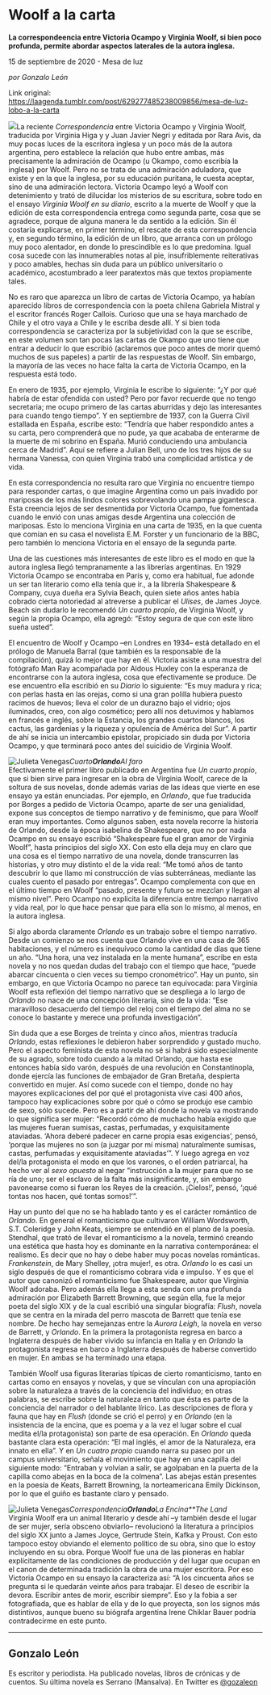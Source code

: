 # Woolf a la carta

**La correspondeencia entre Victoria Ocampo y Virginia Woolf, si bien poco profunda, permite abordar aspectos laterales de la autora inglesa.**

15 de septiembre de 2020 - Mesa de luz

_por Gonzalo León_

Link original: https://laagenda.tumblr.com/post/629277485238009856/mesa-de-luz-lobo-a-la-carta

![](https://64.media.tumblr.com/ac70e9c29fb942ae8ab4e330e8b8d4ab/17c7a9f8ae90ed46-28/s500x750/7e5500497bdbe5c56aa6303d7089c16d8ed0965c.jpg)La reciente *Correspondencia* entre Victoria Ocampo y Virginia Woolf, traducida
por Virginia Higa y y Juan Javier Negri y editada por Rara Avis, da muy pocas
luces de la escritora inglesa y un poco más de la autora argentina, pero
establece la relación que hubo entre ambas, más precisamente la admiración de
Ocampo (u Okampo, como escribía la inglesa) por Woolf. Pero no se trata de una
admiración aduladora, que existe y en la que la inglesa, por su educación
puritana, le cuesta aceptar, sino de una admiración lectora. Victoria Ocampo
leyó a Woolf con detenimiento y trató de dilucidar los misterios de su escritura,
sobre todo en el ensayo *Virginia Woolf en
su diario*, escrito a la muerte de Woolf y que la edición de esta
correspondencia entrega como segunda parte, cosa que se agradece, porque de
alguna manera le da sentido a la edición. Sin él costaría explicarse, en primer
término, el rescate de esta correspondencia y, en segundo término, la edición
de un libro, que arranca con un prólogo muy poco alentador, en donde lo
prescindible es lo que predomina. Igual cosa sucede con las innumerables notas
al pie, insufriblemente reiterativas y poco amables, hechas sin duda para un
público universitario o académico, acostumbrado a leer paratextos más que
textos propiamente tales.

No
es raro que aparezca un libro de cartas de Victoria Ocampo, ya habían aparecido
libros de correspondencia con la poeta chilena Gabriela Mistral y el escritor
francés Roger Callois. Curioso que una se haya marchado de Chile y el otro vaya
a Chile y le escriba desde allí. Y si bien toda correspondencia se caracteriza
por la subjetividad con la que se escribe, en este volumen son tan pocas las
cartas de Okampo que uno tiene que entrar a deducir lo que escribió (aclaremos
que poco antes de morir quemó muchos de sus papeles) a partir de las respuestas
de Woolf. Sin embargo, la mayoría de las veces no hace falta la carta de
Victoria Ocampo, en la respuesta está todo.

En enero de 1935, por
ejemplo, Virginia le escribe lo siguiente: “¿Y por qué habría de estar ofendida
con usted? Pero por favor recuerde que no tengo secretaria; me ocupo primero de
las cartas aburridas y dejo las interesantes para cuando tengo tiempo”. Y en
septiembre de 1937, con la Guerra Civil estallada en España, escribe esto:
“Tendría que haber respondido antes a su carta, pero comprenderá que no pude,
ya que acababa de enterarme de la muerte de mi sobrino en España. Murió
conduciendo una ambulancia cerca de Madrid”. Aquí se refiere a Julian Bell, uno
de los tres hijos de su hermana Vanessa, con quien Virginia trabó una
complicidad artística y de vida.

En esta
correspondencia no resulta raro que Virginia no encuentre tiempo para responder
cartas, o que imagine Argentina como un país invadido por mariposas de los más
lindos colores sobrevolando una pampa gigantesca. Esta creencia lejos de ser
desmentida por Victoria Ocampo, fue fomentada cuando le envió con unas amigas desde
Argentina una colección de mariposas. Esto lo menciona Virginia en una carta de
1935, en la que cuenta que comían en su casa el novelista E.M. Forster y un
funcionario de la BBC, pero también lo menciona Victoria en el ensayo de la segunda
parte.

Una de las cuestiones
más interesantes de este libro es el modo en que la autora inglesa llegó
tempranamente a las librerías argentinas. En 1929 Victoria Ocampo se encontraba
en París y, como  era habitual, fue
adonde un ser tan literario como ella tenía que ir., a la librería Shakespeare
& Company, cuya dueña era Sylvia Beach, quien siete años antes había
cobrado cierta notoriedad al atreverse a publicar el *Ulises*, de James Joyce. Beach sin dudarlo le recomendó *Un cuarto propio*, de Virginia Woolf, y
según la propia Ocampo, ella agregó: “Estoy segura de que con este libro sueña
usted”.

El encuentro de Woolf
y Ocampo –en Londres en 1934– está detallado en el prólogo de Manuela Barral
(que también es la responsable de la compilación), quizá lo mejor que hay en él.
Victoria asiste a una muestra del fotógrafo Man Ray acompañada por Aldous
Huxley con la esperanza de encontrarse con la autora inglesa, cosa que
efectivamente se produce. De ese encuentro ella escribió en su *Diario* lo siguiente: “Es muy madura y
rica; con perlas hasta en las orejas, como si una gran polilla hubiera puesto
racimos de huevos; lleva el color de un durazno bajo el vidrio; ojos
iluminados, creo, con algo cosmético; pero allí nos detuvimos y hablamos en francés
e inglés, sobre la Estancia, los grandes cuartos blancos, los cactus, las
gardenias y la riqueza y opulencia de América del Sur”. A partir de ahí se
inicia un intercambio epistolar, propiciado sin duda por Victoria Ocampo, y que
terminará poco antes del suicidio de Virginia Woolf.

![Julieta Venegas](https://64.media.tumblr.com/b4038093885b5b633f8ed9bd2ef5a5e1/17c7a9f8ae90ed46-c1/s250x400/3fb1a60aa71dbc4be7445709cb15eef603859daf.jpg)*Cuarto**Orlando**Al faro*  
Efectivamente el
primer libro publicado en Argentina fue *Un
cuarto propio*, que si bien sirve para ingresar en la obra de Virginia
Woolf, carece de la soltura de sus novelas, donde además varias de las ideas
que vierte en ese ensayo ya están enunciadas. Por ejemplo, en *Orlando*, que fue traducida por Borges a
pedido de Victoria Ocampo, aparte de ser una genialidad, expone sus conceptos
de tiempo narrativo y de feminismo, que para Woolf eran muy importantes. Como
algunos saben, esta novela recorre la historia de Orlando, desde la época
isabelina de Shakespeare, que no por nada Ocampo en su ensayo escribió
“Shakespeare fue el gran amor de Virginia Woolf”, hasta principios del siglo
XX. Con esto ella deja muy en claro que una cosa es el tiempo narrativo de una
novela, donde transcurren las historias, y otro muy distinto el de la vida real:
“Me tomó años de tanto descubrir lo que llamo mi construcción de vías
subterráneas, mediante las cuales cuento el pasado por entregas”. Ocampo
complementa con que en el último tiempo en Woolf “pasado, presente y futuro se
mezclan y llegan al mismo nivel”. Pero Ocampo no explicita la diferencia entre
tiempo narrativo y vida real, por lo que hace pensar que para ella son lo
mismo, al menos, en la autora inglesa.

Si algo aborda
claramente *Orlando* es un trabajo
sobre el tiempo narrativo. Desde un comienzo se nos cuenta que Orlando vive en
una casa de 365 habitaciones, y el número es inequívoco como la cantidad de días
que tiene un año. “Una hora, una vez instalada en la mente humana”, escribe en
esta novela y no nos quedan dudas del trabajo con el tiempo que hace, “puede
abarcar cincuenta o cien veces su tiempo cronométrico”. Hay un punto, sin
embargo, en que Victoria Ocampo no parece tan equivocada: para Virginia Woolf
esta reflexión del tiempo narrativo que se despliega a lo largo de *Orlando* no nace de una concepción
literaria, sino de la vida: “Ese maravilloso desacuerdo del tiempo del reloj
con el tiempo del alma no se conoce lo bastante y merece una profunda
investigación”.

Sin duda que a ese
Borges de treinta y cinco años, mientras traducía *Orlando*, estas reflexiones le debieron haber sorprendido y gustado mucho.
Pero el aspecto feminista de esta novela no sé si habrá sido especialmente de
su agrado, sobre todo cuando a la mitad Orlando, que hasta ese entonces había
sido varón, después de una revolución en Constantinopla, donde ejercía las
funciones de embajador de Gran Bretaña, despierta convertido en mujer. Así como
sucede con el tiempo, donde no hay mayores explicaciones del por qué el
protagonista vive casi 400 años, tampoco hay explicaciones sobre por qué o cómo
se produjo ese cambio de sexo, sólo sucede. Pero es a partir de ahí donde la
novela va mostrando lo que significa ser mujer: “Recordó cómo de muchacho había
exigido que las mujeres fueran sumisas, castas, perfumadas, y exquisitamente
ataviadas. ‘Ahora deberé padecer en carne propia esas exigencias’, pensó, ‘porque
las mujeres no son (a juzgar por mí misma) naturalmente sumisas, castas,
perfumadas y exquisitamente ataviadas’”. Y luego agrega en voz del/la
protagonista el modo en que los varones, o el orden patriarcal, ha hecho ver al
*sexo opuesto* al negar “instrucción a
la mujer para que no se ría de uno; ser el esclavo de la falta más
insignificante, y, sin embargo pavonearse como si fueran los Reyes de la
creación. ¡Cielos!’, pensó, ‘¡qué tontas nos hacen, qué tontas somos!’”.

Hay un punto del que no
se ha hablado tanto y es el carácter romántico de *Orlando*. En general el romanticismo que cultivaron William
Wordsworth, S.T. Coleridge y John Keats, siempre se entendió en el plano de la
poesía. Stendhal, que trató de llevar el romanticismo a la novela, terminó
creando una estética que hasta hoy es dominante en la narrativa contemporánea:
el realismo. Es decir que no hay o debe haber muy pocas novelas románticas. *Frankenstein*, de Mary Shelley, ¡otra
mujer!, es otra. *Orlando* lo es casi
un siglo después de que el romanticismo cobrara vida e impulso. Y es que el
autor que canonizó el romanticismo fue Shakespeare, autor que Virginia Woolf
adoraba. Pero además ella llega a esta senda con una profunda admiración por
Elizabeth Barrett Browning, que según ella, fue la mejor poeta del siglo XIX y
de la cual escribió una singular biografía: *Flush*,
novela que se centra en la mirada del perro mascota de Barrett que tenía ese
nombre. De hecho hay semejanzas entre la *Aurora
Leigh*, la novela en verso de Barrett, y *Orlando*.
En la primera la protagonista regresa en barco a Inglaterra después de haber
vivido su infancia en Italia y en *Orlando*
la protagonista regresa en barco a Inglaterra después de haberse convertido en
mujer. En ambas se ha terminado una etapa.

También Woolf usa
figuras literarias típicas de cierto romanticismo, tanto en cartas como en ensayos
y novelas, y que se vinculan con una apropiación sobre la naturaleza a través
de la conciencia del individuo; en otras palabras, se escribe sobre la
naturaleza en tanto que ésta es parte de la conciencia del narrador o del
hablante lírico. Las descripciones de flora y fauna que hay en *Flush* (donde se crió el perro) y en *Orlando* (en la insistencia de la encina,
que es poema y a la vez el lugar sobre el cual medita el/la protagonista) son
parte de esa operación. En *Orlando*
queda bastante clara esta operación: “El mal inglés, el amor de la Naturaleza,
era innato en ella”. Y en *Un cuatro
propio* cuando narra su paseo por un campus universitario, señala el
movimiento que hay en una capilla del siguiente modo: “Entraban y volvían a
salir, se agolpaban en la puerta de la capilla como abejas en la boca de la
colmena”. Las abejas están presentes en la poesía de Keats, Barrett Browning,
la norteamericana Emily Dickinson, por lo que el guiño es bastante claro y
pensado.

![Julieta Venegas](https://64.media.tumblr.com/518363bfdfeeaf2a090ba56cd9e4c01b/17c7a9f8ae90ed46-06/s250x400/e3205b01138d5e77277e9e93631d64c2aa738caf.jpg)*Correspondencia**Orlando**La
Encina**The Land*  
Virginia Woolf era un
animal literario y desde ahí –y también desde el lugar de ser mujer, sería
obsceno obviarlo– revolucionó la literatura a principios del siglo XX junto a
James Joyce, Gertrude Stein, Kafka y Proust. Con esto tampoco estoy obviando el
elemento político de su obra, sino que lo estoy incluyendo en su obra. Porque
Woolf fue una de las pioneras en hablar explícitamente de las condiciones de
producción y del lugar que ocupan en el canon de determinada tradición la obra
de una mujer escritora. Por eso Victoria Ocampo en su ensayo la caracteriza
así: “A los cincuenta años se pregunta si le quedarán veinte años para
trabajar. El deseo de escribir la devora. Escribir antes de morir, escribir
siempre”. Eso y la fobia a ser fotografiada, que es hablar de ella y de lo que
proyecta, son los signos más distintivos, aunque bueno su biógrafa argentina
Irene Chiklar Bauer podría contradecirme en este punto.



---

Gonzalo León
------------

 Es escritor y periodista. Ha publicado novelas, libros de crónicas y de cuentos. Su última novela es Serrano (Mansalva). En Twitter es [@gozaleon](https://twitter.com/gozaleon) 

